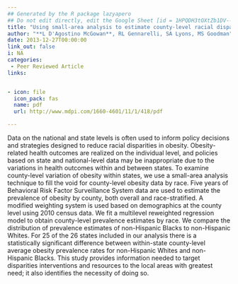 ```yaml
---
## Generated by the R package lazyapero
## Do not edit directly, edit the Google Sheet [id = 1HPQDH3tOXtZb1DV--8wR9CKAzUz5aywWc2vM3OQ5SrU]
title: "Using small-area analysis to estimate county-level racial disparities in obesity demonstrating the necessity of targeted interventions"
author: "**L D'Agostino McGowan**, RL Gennarelli, SA Lyons, MS Goodman"
date: 2013-12-27T00:00:00
link_out: false
i: NA
categories:
 - Peer Reviewed Article
links:


- icon: file
  icon_pack: fas
  name: pdf
  url: http://www.mdpi.com/1660-4601/11/1/418/pdf

---
```


Data on the national and state levels is often used to inform policy decisions and strategies designed to reduce racial disparities in obesity. Obesity-related health outcomes are realized on the individual level, and policies based on state and national-level data may be inappropriate due to the variations in health outcomes within and between states. To examine county-level variation of obesity within states, we use a small-area analysis technique to fill the void for county-level obesity data by race. Five years of Behavioral Risk Factor Surveillance System data are used to estimate the prevalence of obesity by county, both overall and race-stratified. A modified weighting system is used based on demographics at the county level using 2010 census data. We fit a multilevel reweighted regression model to obtain county-level prevalence estimates by race. We compare the distribution of prevalence estimates of non-Hispanic Blacks to non-Hispanic Whites. For 25 of the 26 states included in our analysis there is a statistically significant difference between within-state county-level average obesity prevalence rates for non-Hispanic Whites and non-Hispanic Blacks. This study provides information needed to target disparities interventions and resources to the local areas with greatest need; it also identifies the necessity of doing so.

